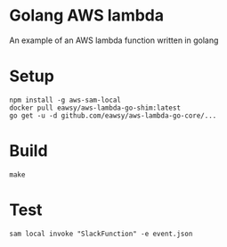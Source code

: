 # Golang AWS lambda
An example of an AWS lambda function written in golang

# Setup
```
npm install -g aws-sam-local
docker pull eawsy/aws-lambda-go-shim:latest
go get -u -d github.com/eawsy/aws-lambda-go-core/...
```

# Build
```
make
```

# Test
```
sam local invoke "SlackFunction" -e event.json
```
